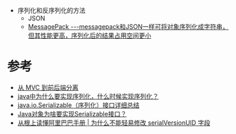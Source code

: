 

* 序列化和反序列化的方法
  * JSON
  * [MessagePack ---messagepack和JSON一样可将对象序列化成字符串，但其性能更高，序列化后的结果占用空间更小](http://msgpack.org)

# 参考
* [从 MVC 到前后端分离](https://my.oschina.net/huangyong/blog/521891)
* [java中为什么要实现序列化，什么时候实现序列化？](https://blog.csdn.net/chmodzora/article/details/78399420)
* [java.io.Serializable（序列化）接口详细总结](https://blog.csdn.net/so_geili/article/details/78931742)
* [Java对象为啥要实现Serializable接口？](https://juejin.im/post/5de7aa16f265da339b4fe327)
* [从根上读懂阿里巴巴手册 | 为什么不能轻易修改 serialVersionUID 字段](https://www.lagou.com/lgeduarticle/106291.html)

